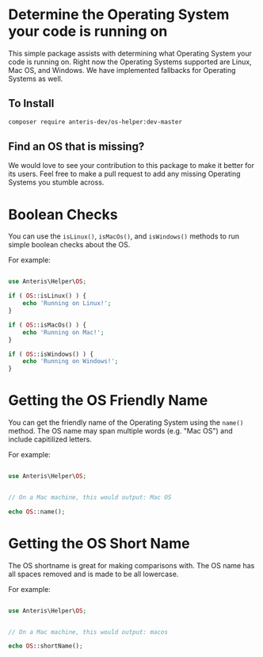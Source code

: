 # Determine the Operating System your code is running on

This simple package assists with determining what Operating System your code is running on. Right now the Operating Systems supported are Linux, Mac OS, and Windows. We have implemented fallbacks for Operating Systems as well.

## To Install

```bash
composer require anteris-dev/os-helper:dev-master
```

## Find an OS that is missing?

We would love to see your contribution to this package to make it better for its users. Feel free to make a pull request to add any missing Operating Systems you stumble across.

# Boolean Checks

You can use the `isLinux()`, `isMacOs()`, and `isWindows()` methods to run simple boolean checks about the OS.

For example:

```php

use Anteris\Helper\OS;

if ( OS::isLinux() ) {
    echo 'Running on Linux!';
}

if ( OS::isMacOs() ) {
    echo 'Running on Mac!';
}

if ( OS::isWindows() ) {
    echo 'Running on Windows!';
}

```

# Getting the OS Friendly Name

You can get the friendly name of the Operating System using the `name()` method. The OS name may span multiple words (e.g. "Mac OS") and include capitilized letters.

For example:

```php

use Anteris\Helper\OS;


// On a Mac machine, this would output: Mac OS

echo OS::name();

```

# Getting the OS Short Name

The OS shortname is great for making comparisons with. The OS name has all spaces removed and is made to be all lowercase.

For example:

```php

use Anteris\Helper\OS;


// On a Mac machine, this would output: macos

echo OS::shortName();

```
